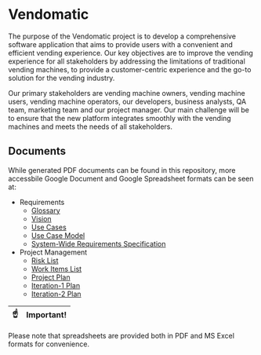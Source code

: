 # Vendomatic

The purpose of the Vendomatic project is to develop a comprehensive software application that aims to provide users with a convenient and efficient vending experience. Our key objectives are to improve the vending experience for all stakeholders by addressing the limitations of traditional vending machines, to provide a customer-centric experience and the go-to solution for the vending industry. 

Our primary stakeholders are vending machine owners, vending machine users, vending machine operators, our developers, business analysts, QA team, marketing team and our project manager. Our main challenge will be to ensure that the new platform integrates smoothly with the vending machines and meets the needs of all stakeholders.


## Documents

While generated PDF documents can be found in this repository, more accessbile Google Document and Google Spreadsheet formats can be seen at:

- Requirements
    - [Glossary](https://docs.google.com/document/d/11AJ75-oXqZJ2DqENOdsAQ61q7wOJogg-9jAEJK0jnsE/edit?usp=share_link)
    - [Vision](https://docs.google.com/document/d/1cuMu6yOwk1iRxCpzbM2pGwcyrRZKbSJAi7eXXH5qIfI/edit?usp=sharing)
    - [Use Cases](https://docs.google.com/document/d/1Q7gqfN1utLfg5JPH6vEhfGzxZhLNpyyNcDogvd_HQTw/edit?usp=sharing)
    - [Use Case Model](https://docs.google.com/document/d/1r15lJkM6NL90Kb0fwV3MKRLn2hO050JhP4zbzq14bp0/edit?usp=sharing)
    - [System-Wide Requirements Specification](https://docs.google.com/document/d/1e7ZHuW4_TzkTi47vft9GD1bCZlHq-tBAG0mU9t7pBAs/edit?usp=sharing)
- Project Management
    - [Risk List](https://docs.google.com/spreadsheets/d/1S2DsuyySytuDmRWpKSQh_f58RgmIwyfph3KY0jH3eeE/edit?usp=sharing)
    - [Work Items List](https://docs.google.com/spreadsheets/d/1xIavQiiRKtXEmolsyFH4QNO1Zlhm8k4O2WHExVl_OhE/edit?usp=sharing)
    - [Project Plan](https://docs.google.com/document/d/1orQuZmR9fgpa3AVZ7ZPmvb5boDO6vh9fAp9kjB-VRxg/edit?usp=sharing)
    - [Iteration-1 Plan](https://docs.google.com/document/d/12Ac73UCY3f0AFP1ZU9dlDsOoaScrmBVxH1PeauEMEzY/edit?usp=sharing)
    - [Iteration-2 Plan](https://docs.google.com/document/d/1JurhBFf5WDo-6KieTZZLgvysaWeEHRyvDLdMsqUyMyc/edit?usp=sharing)

| :point_up:    | Important! |
|---------------|:------------------------|

Please note that spreadsheets are provided both in PDF and MS Excel formats for convenience.
